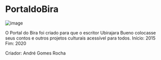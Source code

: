 # PortaldoBira
![image](https://user-images.githubusercontent.com/84783787/121973333-61b28080-cd53-11eb-9df1-865224bf7e9a.png)

O Portal do Bira foi criado para que o escritor Ubirajara Bueno colocasse seus contos e outros projetos culturais acessível para todos.
Início: 2015
Fim: 2020

Criador: André Gomes Rocha

